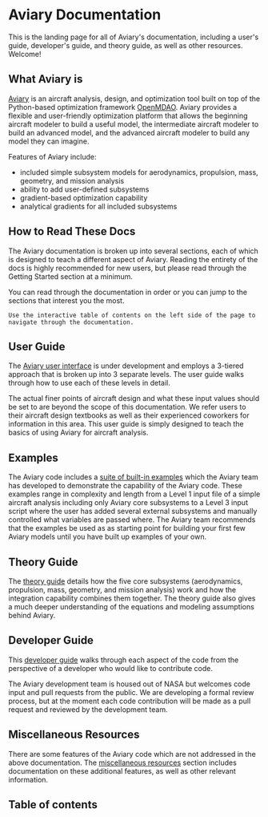 # Aviary Documentation

This is the landing page for all of Aviary's documentation, including a user's guide, developer's guide, and theory guide, as well as other resources. Welcome!

## What Aviary is

[Aviary](https://github.com/OpenMDAO/Aviary) is an aircraft analysis, design, and optimization tool built on top of the Python-based optimization framework [OpenMDAO](https://github.com/OpenMDAO/OpenMDAO).
Aviary provides a flexible and user-friendly optimization platform that allows the beginning aircraft modeler to build a useful model, the intermediate aircraft modeler to build an advanced model, and the advanced aircraft modeler to build any model they can imagine.

Features of Aviary include:

- included simple subsystem models for aerodynamics, propulsion, mass, geometry, and mission analysis
- ability to add user-defined subsystems
- gradient-based optimization capability
- analytical gradients for all included subsystems

## How to Read These Docs

The Aviary documentation is broken up into several sections, each of which is designed to teach a different aspect of Aviary.
Reading the entirety of the docs is highly recommended for new users, but please read through the Getting Started section at a minimum.

You can read through the documentation in order or you can jump to the sections that interest you the most.

```{note}
Use the interactive table of contents on the left side of the page to navigate through the documentation.
```

## User Guide

The [Aviary user interface](user_guide/user_interface.md) is under development and employs a 3-tiered approach that is broken up into 3 separate levels.
The user guide walks through how to use each of these levels in detail.

The actual finer points of aircraft design and what these input values should be set to are beyond the scope of this documentation.
We refer users to their aircraft design textbooks as well as their experienced coworkers for information in this area.
This user guide is simply designed to teach the basics of using Aviary for aircraft analysis.

## Examples

The Aviary code includes a [suite of built-in examples](examples/intro.md) which the Aviary team has developed to demonstrate the capability of the Aviary code.
These examples range in complexity and length from a Level 1 input file of a simple aircraft analysis including only Aviary core subsystems to a Level 3 input script where the user has added several external subsystems and manually controlled what variables are passed where.
The Aviary team recommends that the examples be used as as starting point for building your first few Aviary models until you have built up examples of your own.

## Theory Guide

The [theory guide](theory_guide/intro.md) details how the five core subsystems (aerodynamics, propulsion, mass, geometry, and mission analysis) work and how the integration capability combines them together.
The theory guide also gives a much deeper understanding of the equations and modeling assumptions behind Aviary.

## Developer Guide

This [developer guide](developer_guide/codebase_overview.md) walks through each aspect of the code from the perspective of a developer who would like to contribute code.

The Aviary development team is housed out of NASA but welcomes code input and pull requests from the public.
We are developing a formal review process, but at the moment each code contribution will be made as a pull request and reviewed by the development team.

## Miscellaneous Resources

There are some features of the Aviary code which are not addressed in the above documentation.
The [miscellaneous resources](misc_resources/FAQ.md) section includes documentation on these additional features, as well as other relevant information.

## Table of contents

```{tableofcontents}
```
